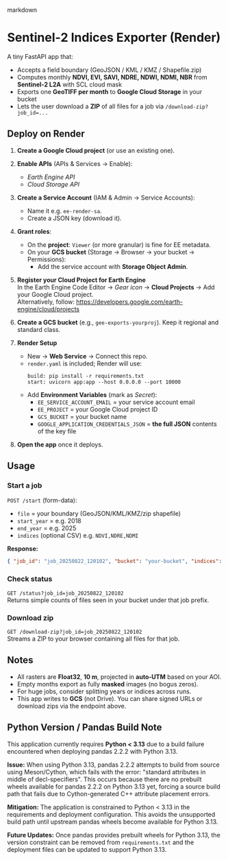markdown
# Sentinel‑2 Indices Exporter (Render)

A tiny FastAPI app that:
- Accepts a field boundary (GeoJSON / KML / KMZ / Shapefile.zip)
- Computes monthly **NDVI, EVI, SAVI, NDRE, NDWI, NDMI, NBR** from **Sentinel‑2 L2A** with SCL cloud mask
- Exports one **GeoTIFF per month** to **Google Cloud Storage** in your bucket
- Lets the user download a **ZIP** of all files for a job via `/download-zip?job_id=...`

## Deploy on Render

1) **Create a Google Cloud project** (or use an existing one).

2) **Enable APIs** (APIs & Services → Enable):
   - *Earth Engine API*
   - *Cloud Storage API*

3) **Create a Service Account** (IAM & Admin → Service Accounts):
   - Name it e.g. `ee-render-sa`.
   - Create a JSON key (download it).

4) **Grant roles**:
   - On the **project**: `Viewer` (or more granular) is fine for EE metadata.
   - On your **GCS bucket** (Storage → Browser → your bucket → Permissions):
     - Add the service account with **Storage Object Admin**.

5) **Register your Cloud Project for Earth Engine**  
   In the Earth Engine Code Editor → *Gear icon* → **Cloud Projects** → Add your Google Cloud project.  
   Alternatively, follow: https://developers.google.com/earth-engine/cloud/projects

6) **Create a GCS bucket** (e.g., `gee-exports-yourproj`). Keep it regional and standard class.

7) **Render Setup**
   - New → **Web Service** → Connect this repo.
   - `render.yaml` is included; Render will use:
     ```
     build: pip install -r requirements.txt
     start: uvicorn app:app --host 0.0.0.0 --port 10000
     ```
   - Add **Environment Variables** (mark as *Secret*):
     - `EE_SERVICE_ACCOUNT_EMAIL` = your service account email
     - `EE_PROJECT` = your Google Cloud project ID
     - `GCS_BUCKET` = your bucket name
     - `GOOGLE_APPLICATION_CREDENTIALS_JSON` = **the full JSON** contents of the key file

8) **Open the app** once it deploys.

## Usage

### Start a job
`POST /start` (form-data):
- `file` = your boundary (GeoJSON/KML/KMZ/zip shapefile)
- `start_year` = e.g. 2018
- `end_year` = e.g. 2025
- `indices` (optional CSV) e.g. `NDVI,NDRE,NDMI`

**Response:**
```json
{ "job_id": "job_20250822_120102", "bucket": "your-bucket", "indices": ["NDVI", ...], "years": [2018, 2025] }
```

### Check status
`GET /status?job_id=job_20250822_120102`  
Returns simple counts of files seen in your bucket under that job prefix.

### Download zip
`GET /download-zip?job_id=job_20250822_120102`  
Streams a ZIP to your browser containing all files for that job.

## Notes
- All rasters are **Float32**, **10 m**, projected in **auto‑UTM** based on your AOI.
- Empty months export as fully **masked** images (no bogus zeros).
- For huge jobs, consider splitting years or indices across runs.
- This app writes to **GCS** (not Drive). You can share signed URLs or download zips via the endpoint above.

## Python Version / Pandas Build Note

This application currently requires **Python < 3.13** due to a build failure encountered when deploying pandas 2.2.2 with Python 3.13.

**Issue:** When using Python 3.13, pandas 2.2.2 attempts to build from source using Meson/Cython, which fails with the error: "standard attributes in middle of decl-specifiers". This occurs because there are no prebuilt wheels available for pandas 2.2.2 on Python 3.13 yet, forcing a source build path that fails due to Cython-generated C++ attribute placement errors.

**Mitigation:** The application is constrained to Python < 3.13 in the requirements and deployment configuration. This avoids the unsupported build path until upstream pandas wheels become available for Python 3.13.

**Future Updates:** Once pandas provides prebuilt wheels for Python 3.13, the version constraint can be removed from `requirements.txt` and the deployment files can be updated to support Python 3.13.
